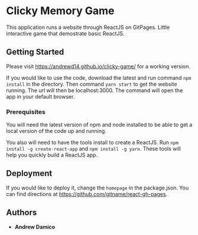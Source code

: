 # Clicky Memory Game

This application runs a website through ReactJS on GitPages. Little interactive game that demostrate basic ReactJS.

## Getting Started

Please visit https://andrewd14.github.io/clicky-game/ for a working version.

If you would like to use the code, download the latest and run command `npm install` in the directory. Then command `yarn start` to get the website running. The url will then be localhost:3000. The command will open the app in your default browser.

### Prerequisites

You will need the latest version of npm and node installed to be able to get a local version of the code up and running.

You also will need to have the tools install to create a ReactJS. Run `npm install -g create-react-app` and `npm install -g yarn`. These tools will help you quickly build a ReactJS app.

## Deployment

If you would like to deploy it, change the `homepage` in the package.json. You can find directions at https://github.com/gitname/react-gh-pages.

## Authors

* **Andrew Damico**